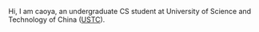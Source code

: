 Hi, I am caoya, an undergraduate CS student at University of Science and Technology of China ([USTC](http://en.ustc.edu.cn/)).
